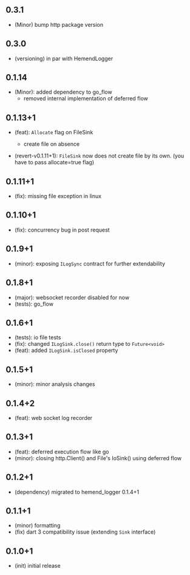 ## 0.3.1

* (Minor) bump http package version

## 0.3.0

* (versioning) in par with HemendLogger

## 0.1.14

* (Minor): added dependency to go_flow
  * removed internal implementation of deferred flow

## 0.1.13+1

* (feat): `Allocate` flag on FileSink
  * create file on absence

* (revert-v0.1.11+1): `FileSink` now does not create file by its own. (you have to pass allocate=true flag)

## 0.1.11+1

* (fix): missing file exception in linux

## 0.1.10+1

* (fix): concurrency bug in post request

## 0.1.9+1

* (minor): exposing `ILogSync` contract for further extendability

## 0.1.8+1

* (major): websocket recorder disabled for now
* (tests): go_flow

## 0.1.6+1

* (tests): io file tests
* (fix): changed `ILogSink.close()` return type to `Future<void>`
* (feat): added `ILogSink.isClosed` property

## 0.1.5+1

* (minor): minor analysis changes

## 0.1.4+2

* (feat): web socket log recorder

## 0.1.3+1

* (feat): deferred execution flow like go
* (minor): closing http.Client() and File's IoSink() using deferred flow

## 0.1.2+1

* (dependency) migrated to hemend_logger 0.1.4+1

## 0.1.1+1

* (minor) formatting
* (fix) dart 3 compatibility issue (extending `Sink` interface)

## 0.1.0+1

* (init) initial release

